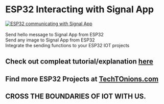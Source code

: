 # ESP32 Interacting with Signal App
[![ESP32 communicating with Signal App](https://www.techtonions.com/wp-content/uploads/2021/05/ESP32-to-Signal-message-sending-and-image-sending-fetured-image.webp)](https://www.techtonions.com/signal-esp32-send-message-and-image/) 
<br/>
<br/>Send hello message to Signal App from ESP32
<br/>Send any image to Signal App from ESP32
<br/>Integrate the sending functions to your ESP32 IOT projects

## Check out compleat tutorial/explanation [here](https://www.techtonions.com/signal-esp32-send-message-and-image/)

## Find more ESP32 Projects at [TechTOnions.com](https://www.techtonions.com/esp32/)

## CROSS THE BOUNDARIES OF IOT WITH US.
